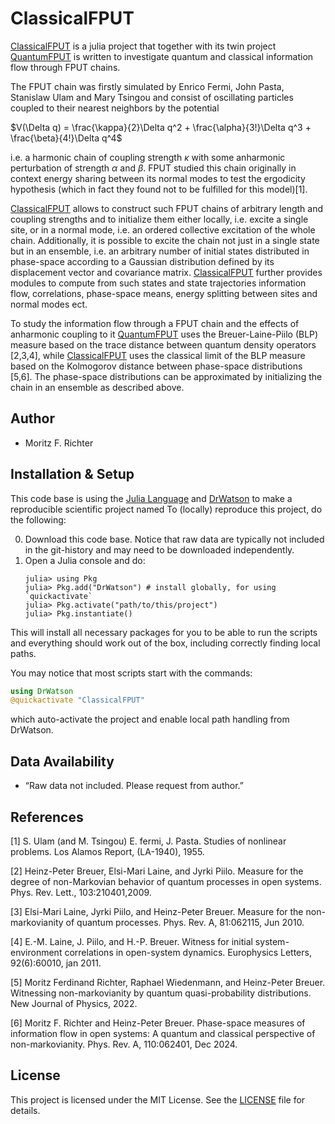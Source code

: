 # ClassicalFPUT

[ClassicalFPUT](https://github.com/MF-Richter/ClassicalFPUT) is a julia project that together with its twin project [QuantumFPUT](https://github.com/MF-Richter/QuantumFPUT) is written to investigate quantum and classical information flow through FPUT chains.

The FPUT chain was firstly simulated by Enrico Fermi, John Pasta, Stanislaw Ulam and Mary Tsingou and consist of oscillating particles coupled to their nearest neighbors by the potential

$V(\Delta q) = \frac{\kappa}{2}\Delta q^2 + \frac{\alpha}{3!}\Delta q^3 + \frac{\beta}{4!}\Delta q^4$

i.e. a harmonic chain of coupling strength $\kappa$ with some anharmonic perturbation of strength $\alpha$ and $\beta$. FPUT studied this chain originally in context energy sharing between its normal modes to test the ergodicity hypothesis (which in fact they found not to be fulfilled for this model)[1].

[ClassicalFPUT](https://github.com/MF-Richter/ClassicalFPUT) allows to construct such FPUT chains of arbitrary length and coupling strengths and to initialize them either locally, i.e. excite a single site, or in a normal mode, i.e. an ordered collective excitation of the whole chain. Additionally, it is possible to excite the chain not just in a single state but in an ensemble, i.e. an arbitrary number of initial states distributed in phase-space according to a Gaussian distribution defined by its displacement vector and covariance matrix. [ClassicalFPUT](https://github.com/MF-Richter/ClassicalFPUT) further provides modules to compute from such states and state trajectories information flow, correlations, phase-space means, energy splitting between sites and normal modes ect.

To study the information flow through a FPUT chain and the effects of anharmonic coupling to it [QuantumFPUT](https://github.com/MF-Richter/QuantumFPUT) uses the Breuer-Laine-Piilo (BLP) measure based on the trace distance between quantum density operators [2,3,4], while [ClassicalFPUT](https://github.com/MF-Richter/ClassicalFPUT) uses the classical limit of the BLP measure based on the Kolmogorov distance between phase-space distributions [5,6]. The phase-space distributions can be approximated by initializing the chain in an ensemble as described above.



## Author
- Moritz F. Richter



## Installation & Setup

This code base is using the [Julia Language](https://julialang.org/) and [DrWatson](https://juliadynamics.github.io/DrWatson.jl/stable/) to make a reproducible scientific project named
To (locally) reproduce this project, do the following:

0. Download this code base. Notice that raw data are typically not included in the
   git-history and may need to be downloaded independently.
1. Open a Julia console and do:
   ```
   julia> using Pkg
   julia> Pkg.add("DrWatson") # install globally, for using `quickactivate`
   julia> Pkg.activate("path/to/this/project")
   julia> Pkg.instantiate()
   ```

This will install all necessary packages for you to be able to run the scripts and
everything should work out of the box, including correctly finding local paths.

You may notice that most scripts start with the commands:
```julia
using DrWatson
@quickactivate "ClassicalFPUT"
```
which auto-activate the project and enable local path handling from DrWatson.


## Data Availability

- “Raw data not included. Please request from author.”

## References
[1] S. Ulam (and M. Tsingou) E. fermi, J. Pasta. Studies of nonlinear problems. Los Alamos Report, (LA-1940), 1955.

[2] Heinz-Peter Breuer, Elsi-Mari Laine, and Jyrki Piilo. Measure for the degree of non-Markovian behavior of quantum processes in open systems. Phys. Rev. Lett., 103:210401,2009.

[3] Elsi-Mari Laine, Jyrki Piilo, and Heinz-Peter Breuer. Measure for the non-markovianity of quantum processes. Phys. Rev. A, 81:062115, Jun 2010.

[4] E.-M. Laine, J. Piilo, and H.-P. Breuer. Witness for initial system-environment correlations in open-system dynamics. Europhysics Letters, 92(6):60010, jan 2011.

[5] Moritz Ferdinand Richter, Raphael Wiedenmann, and Heinz-Peter Breuer. Witnessing non-markovianity by quantum quasi-probability distributions. New Journal of Physics, 2022.

[6] Moritz F. Richter and Heinz-Peter Breuer. Phase-space measures of information flow in open systems: A quantum and classical perspective of non-markovianity. Phys. Rev. A, 110:062401, Dec 2024.

## License

This project is licensed under the MIT License. See the [LICENSE](LICENSE) file for details.
